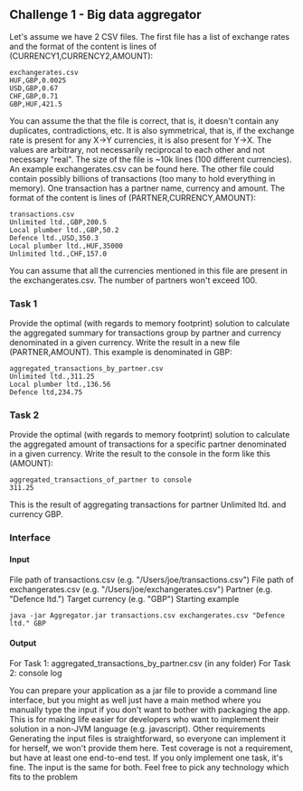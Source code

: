 ## Challenge 1 - Big data aggregator ##
Let's assume we have 2 CSV files. The first file has a list of exchange rates and the format of the content is lines of (CURRENCY1,CURRENCY2,AMOUNT):  
```
exchangerates.csv
HUF,GBP,0.0025
USD,GBP,0.67
CHF,GBP,0.71
GBP,HUF,421.5
```
You can assume the that the file is correct, that is, it doesn't contain any duplicates, contradictions, etc. It is also symmetrical, that is, if the exchange rate is present for any X->Y currencies, it is also present for Y->X. The values are arbitrary, not necessarily reciprocal to each other and not necessary "real". The size of the file is ~10k lines (100 different currencies).
An example exchangerates.csv can be found here.
The other file could contain possibly billions of transactions (too many to hold everything in memory). One transaction has a partner name, currency and amount. The format of the content is lines of (PARTNER,CURRENCY,AMOUNT):
```
transactions.csv
Unlimited ltd.,GBP,200.5
Local plumber ltd.,GBP,50.2
Defence ltd.,USD,350.3
Local plumber ltd.,HUF,35000
Unlimited ltd.,CHF,157.0
```
You can assume that all the currencies mentioned in this file are present in the exchangerates.csv. The number of partners won't exceed 100.

### Task 1 ###
Provide the optimal (with regards to memory footprint) solution to calculate the aggregated summary for transactions group by partner and currency denominated in a given currency. Write the result in a new file (PARTNER,AMOUNT). This example is denominated in GBP:
```
aggregated_transactions_by_partner.csv
Unlimited ltd.,311.25
Local plumber ltd.,136.56
Defence ltd,234.75
```

### Task 2 ###
Provide the optimal (with regards to memory footprint) solution to calculate the aggregated amount of transactions for a specific partner denominated in a given currency. Write the result to the console in the form like this (AMOUNT):
```
aggregated_transactions_of_partner to console
311.25
```
This is the result of aggregating transactions for partner  Unlimited ltd.  and currency  GBP.
### Interface ###

#### Input ###
File path of transactions.csv (e.g. "/Users/joe/transactions.csv")
File path of exchangerates.csv (e.g. "/Users/joe/exchangerates.csv")
Partner (e.g. "Defence ltd.")
Target currency (e.g. "GBP")
Starting example
```
java -jar Aggregator.jar transactions.csv exchangerates.csv "Defence ltd." GBP
```
#### Output ####
For Task 1: aggregated_transactions_by_partner.csv (in any folder)
For Task 2: console log
 
You can prepare your application as a jar file to provide a command line interface, but you might as well just have a main method where you manually type the input if you don't want to bother with packaging the app. This is for making life easier for developers who want to implement their solution in a non-JVM language (e.g. javascript).
Other requirements
Generating the input files is straightforward, so everyone can implement it for herself, we won't provide them here.
Test coverage is not a requirement, but have at least one end-to-end test.
If you only implement one task, it's fine. The input is the same for both.
Feel free to pick any technology which fits to the problem
